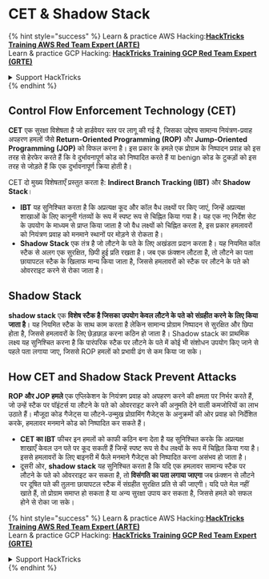 # CET & Shadow Stack

{% hint style="success" %}
Learn & practice AWS Hacking:<img src="/.gitbook/assets/arte.png" alt="" data-size="line">[**HackTricks Training AWS Red Team Expert (ARTE)**](https://training.hacktricks.xyz/courses/arte)<img src="/.gitbook/assets/arte.png" alt="" data-size="line">\
Learn & practice GCP Hacking: <img src="/.gitbook/assets/grte.png" alt="" data-size="line">[**HackTricks Training GCP Red Team Expert (GRTE)**<img src="/.gitbook/assets/grte.png" alt="" data-size="line">](https://training.hacktricks.xyz/courses/grte)

<details>

<summary>Support HackTricks</summary>

* Check the [**subscription plans**](https://github.com/sponsors/carlospolop)!
* **Join the** 💬 [**Discord group**](https://discord.gg/hRep4RUj7f) or the [**telegram group**](https://t.me/peass) or **follow** us on **Twitter** 🐦 [**@hacktricks\_live**](https://twitter.com/hacktricks\_live)**.**
* **Share hacking tricks by submitting PRs to the** [**HackTricks**](https://github.com/carlospolop/hacktricks) and [**HackTricks Cloud**](https://github.com/carlospolop/hacktricks-cloud) github repos.

</details>
{% endhint %}

## Control Flow Enforcement Technology (CET)

**CET** एक सुरक्षा विशेषता है जो हार्डवेयर स्तर पर लागू की गई है, जिसका उद्देश्य सामान्य नियंत्रण-प्रवाह अपहरण हमलों जैसे **Return-Oriented Programming (ROP)** और **Jump-Oriented Programming (JOP)** को विफल करना है। इस प्रकार के हमले एक प्रोग्राम के निष्पादन प्रवाह को इस तरह से हेरफेर करते हैं कि वे दुर्भावनापूर्ण कोड को निष्पादित करते हैं या benign कोड के टुकड़ों को इस तरह से जोड़ते हैं कि एक दुर्भावनापूर्ण क्रिया होती है।

CET दो मुख्य विशेषताएँ प्रस्तुत करता है: **Indirect Branch Tracking (IBT)** और **Shadow Stack**।

* **IBT** यह सुनिश्चित करता है कि अप्रत्यक्ष कूद और कॉल वैध लक्ष्यों पर किए जाएं, जिन्हें अप्रत्यक्ष शाखाओं के लिए कानूनी गंतव्यों के रूप में स्पष्ट रूप से चिह्नित किया गया है। यह एक नए निर्देश सेट के उपयोग के माध्यम से प्राप्त किया जाता है जो वैध लक्ष्यों को चिह्नित करता है, इस प्रकार हमलावरों को नियंत्रण प्रवाह को मनमाने स्थानों पर मोड़ने से रोकता है।
* **Shadow Stack** एक तंत्र है जो लौटने के पते के लिए अखंडता प्रदान करता है। यह नियमित कॉल स्टैक से अलग एक सुरक्षित, छिपी हुई प्रति रखता है। जब एक फ़ंक्शन लौटता है, तो लौटने का पता छायापटल स्टैक के खिलाफ मान्य किया जाता है, जिससे हमलावरों को स्टैक पर लौटने के पते को ओवरराइट करने से रोका जाता है।

## Shadow Stack

**shadow stack** एक **विशेष स्टैक है जिसका उपयोग केवल लौटने के पते को संग्रहीत करने के लिए किया जाता है**। यह नियमित स्टैक के साथ काम करता है लेकिन सामान्य प्रोग्राम निष्पादन से सुरक्षित और छिपा होता है, जिससे हमलावरों के लिए छेड़छाड़ करना कठिन हो जाता है। Shadow stack का प्राथमिक लक्ष्य यह सुनिश्चित करना है कि पारंपरिक स्टैक पर लौटने के पते में कोई भी संशोधन उपयोग किए जाने से पहले पता लगाया जाए, जिससे ROP हमलों को प्रभावी ढंग से कम किया जा सके।

## How CET and Shadow Stack Prevent Attacks

**ROP और JOP हमले** एक एप्लिकेशन के नियंत्रण प्रवाह को अपहरण करने की क्षमता पर निर्भर करते हैं, जो उन्हें स्टैक पर पॉइंटर्स या लौटने के पते को ओवरराइट करने की अनुमति देने वाली कमजोरियों का लाभ उठाते हैं। मौजूदा कोड गैजेट्स या लौटने-उन्मुख प्रोग्रामिंग गैजेट्स के अनुक्रमों की ओर प्रवाह को निर्देशित करके, हमलावर मनमाने कोड को निष्पादित कर सकते हैं।

* **CET का IBT** फीचर इन हमलों को काफी कठिन बना देता है यह सुनिश्चित करके कि अप्रत्यक्ष शाखाएँ केवल उन पते पर कूद सकती हैं जिन्हें स्पष्ट रूप से वैध लक्ष्यों के रूप में चिह्नित किया गया है। इससे हमलावरों के लिए बाइनरी में फैले मनमाने गैजेट्स को निष्पादित करना असंभव हो जाता है।
* दूसरी ओर, **shadow stack** यह सुनिश्चित करता है कि यदि एक हमलावर सामान्य स्टैक पर लौटने के पते को ओवरराइट कर सकता है, तो **विसंगति का पता लगाया जाएगा** जब फ़ंक्शन से लौटने पर दूषित पते की तुलना छायापटल स्टैक में संग्रहीत सुरक्षित प्रति से की जाएगी। यदि पते मेल नहीं खाते हैं, तो प्रोग्राम समाप्त हो सकता है या अन्य सुरक्षा उपाय कर सकता है, जिससे हमले को सफल होने से रोका जा सके।

{% hint style="success" %}
Learn & practice AWS Hacking:<img src="/.gitbook/assets/arte.png" alt="" data-size="line">[**HackTricks Training AWS Red Team Expert (ARTE)**](https://training.hacktricks.xyz/courses/arte)<img src="/.gitbook/assets/arte.png" alt="" data-size="line">\
Learn & practice GCP Hacking: <img src="/.gitbook/assets/grte.png" alt="" data-size="line">[**HackTricks Training GCP Red Team Expert (GRTE)**<img src="/.gitbook/assets/grte.png" alt="" data-size="line">](https://training.hacktricks.xyz/courses/grte)

<details>

<summary>Support HackTricks</summary>

* Check the [**subscription plans**](https://github.com/sponsors/carlospolop)!
* **Join the** 💬 [**Discord group**](https://discord.gg/hRep4RUj7f) or the [**telegram group**](https://t.me/peass) or **follow** us on **Twitter** 🐦 [**@hacktricks\_live**](https://twitter.com/hacktricks\_live)**.**
* **Share hacking tricks by submitting PRs to the** [**HackTricks**](https://github.com/carlospolop/hacktricks) and [**HackTricks Cloud**](https://github.com/carlospolop/hacktricks-cloud) github repos.

</details>
{% endhint %}
